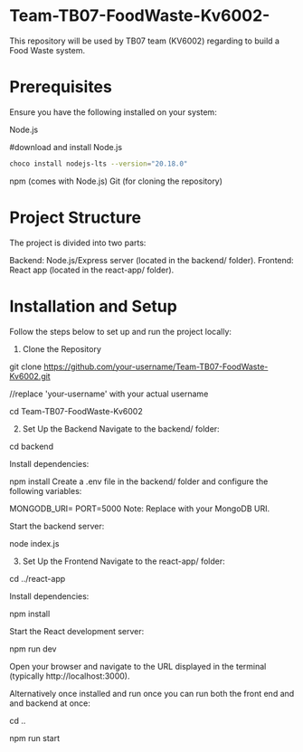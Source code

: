 # Team-TB07-FoodWaste-Kv6002-

This repository will be used by TB07 team (KV6002) regarding to build a Food Waste system.


# Prerequisites
Ensure you have the following installed on your system:

Node.js 

#download and install Node.js

```bash
choco install nodejs-lts --version="20.18.0"
```

npm (comes with Node.js)
Git (for cloning the repository)

# Project Structure
The project is divided into two parts:

Backend: Node.js/Express server (located in the backend/ folder).
Frontend: React app (located in the react-app/ folder).

# Installation and Setup
Follow the steps below to set up and run the project locally:

1. Clone the Repository

git clone https://github.com/your-username/Team-TB07-FoodWaste-Kv6002.git

//replace 'your-username' with your actual username

cd Team-TB07-FoodWaste-Kv6002

2. Set Up the Backend
Navigate to the backend/ folder:

cd backend

Install dependencies:

npm install
Create a .env file in the backend/ folder and configure the following variables:

MONGODB_URI=<your-mongodb-connection-string>
PORT=5000
Note: Replace <your-mongodb-connection-string> with your MongoDB URI.

Start the backend server:

node index.js

3. Set Up the Frontend
Navigate to the react-app/ folder:

 
cd ../react-app

Install dependencies:

 
npm install

Start the React development server:

 
npm run dev

Open your browser and navigate to the URL displayed in the terminal (typically http://localhost:3000).


Alternatively once installed and run once you can run both the front end and and backend at once:

cd ..

npm run start


